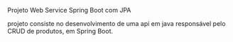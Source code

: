 Projeto Web Service Spring Boot com JPA

projeto consiste no desenvolvimento de uma api em java responsável pelo CRUD de produtos, em Spring Boot.
